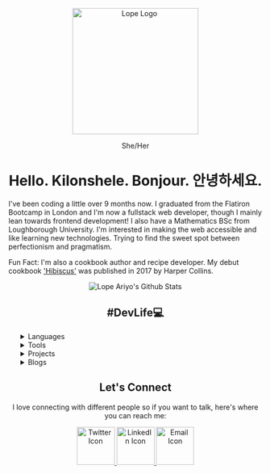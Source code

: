 <p align="center">
  <a href="https://www.lopeariyo.dev/ ">
    <img alt="Lope Logo" src="https://pbs.twimg.com/profile_images/1248697046883762176/A80erP3V_400x400.png" width="250" />
  </a>
    
</p>
<p align="center">She/Her</p>

<h1 align="center">Hello. Kilonshele. Bonjour. 안녕하세요.</h1>

<p>  I've been coding a little over 9 months now. I graduated from the Flatiron Bootcamp in London and I'm now a fullstack web developer, though I mainly lean towards frontend development! I also have a Mathematics BSc from Loughborough University. I'm interested in making the web accessible and like learning new technologies. Trying to find the sweet spot between perfectionism and pragmatism.</p>

<p> Fun Fact: I'm also a cookbook author and recipe developer. My debut cookbook <a href="https://smarturl.it/hibiscus"> 'Hibiscus'</a> was published in 2017 by Harper Collins.</p>

<div align="center" >
  <img alt="Lope Ariyo's Github Stats" src="https://github-readme-stats.vercel.app/api?username=LopeAriyo&show_icons=true&title_color=030e27&icon_color=1EA598&text_color=030e27&bg_color=E2F5F4" >
</div>

<h2 align="center">#DevLife💻</h2>

<ul>
<details>
    <summary>Languages</summary>
    <ul>
        <details>
            <summary>Know</summary>
            <div align="center">
                <img alt="HTMl Badge" src="https://img.shields.io/badge/html-%23030e27.svg?&style=for-the-badge&logo=html5&logoColor=white"> 
                <img alt="CSS Badge" src="https://img.shields.io/badge/css-%23030e27.svg?&style=for-the-badge&logo=css3&logoColor=white">  
                <img alt="SaSS Badge" src="https://img.shields.io/badge/scss-%23030e27.svg?&style=for-the-badge&logo=sass&logoColor=white"> 
                <img alt="Javascript Badge" src="https://img.shields.io/badge/javascript-%23030e27.svg?&style=for-the-badge&logo=javascript&logoColor=white"> 
                <img alt="React Badge" src="https://img.shields.io/badge/react-%23030e27.svg?&style=for-the-badge&logo=react&logoColor=white"> 
                <img alt="Gatsby Badge" src="https://img.shields.io/badge/gatsby-%23030e27.svg?&style=for-the-badge&logo=gatsby&logoColor=white"> 
                <img alt="Node Badge" src="https://img.shields.io/badge/nodejs-%23030e27.svg?&style=for-the-badge&logo=node.js&logoColor=white"> 
                <img alt="Express Badge" src="https://img.shields.io/badge/express-%23030e27.svg?&style=for-the-badge&logo=express.js&logoColor=white"> 
                <img alt="Mongo Badge" src="https://img.shields.io/badge/mongodb-%23030e27.svg?&style=for-the-badge&logo=mongodb&logoColor=white"> 
                <img alt="Strapi Badge" src="https://img.shields.io/badge/strapi-%23030e27.svg?&style=for-the-badge&logo=strapi&logoColor=white">
            </div>
        </details>
        <details>
            <summary>Learning</summary>
                <div align="center" >
                  <img alt="Redux Badge" src="https://img.shields.io/badge/redux-%23030e27.svg?&style=for-the-badge&logo=redux&logoColor=white">
                  <img alt="Hooks Badge" src="https://img.shields.io/badge/hooks-%23030e27.svg?&style=for-the-badge&logo=hooks&logoColor=white">
                </div>
        </details>
        <details>
            <summary>Want To Learn</summary>
             <div align="center">
                <img alt="Tailwind Badge" src="https://img.shields.io/badge/tailwind-%23030e27.svg?&style=for-the-badge&logo=tailwindcss&logoColor=white">
                <img alt="Materialize Badge" src="https://img.shields.io/badge/materialize-%23030e27.svg?&style=for-the-badge&logo=materializecss&logoColor=white">
                <img alt="Bootstrap Badge" src="https://img.shields.io/badge/bootstrap-%23030e27.svg?&style=for-the-badge&logo=bootstrap&logoColor=white">
                <img alt="React Native Badge" src="https://img.shields.io/badge/reactnative-%23030e27.svg?&style=for-the-badge&logo=reactnative&logoColor=white">
                <img alt="Flutter Badge" src="https://img.shields.io/badge/flutter-%23030e27.svg?&style=for-the-badge&logo=flutter&logoColor=white">
                <img alt="Electron Badge" src="https://img.shields.io/badge/electron-%23030e27.svg?&style=for-the-badge&logo=electron&logoColor=white">
                <img alt="Python Badge" src="https://img.shields.io/badge/python-%23030e27.svg?&style=for-the-badge&logo=python&logoColor=white"> 
                <img alt="Django Badge" src="https://img.shields.io/badge/django-%23030e27.svg?&style=for-the-badge&logo=django3&logoColor=white">  
                <img alt="Flask Badge" src="https://img.shields.io/badge/flask-%23030e27.svg?&style=for-the-badge&logo=flask&logoColor=white"> 
            </div>
        </details>
    </ul>
</details>
<details> 
    <summary>Tools</summary>
    <ul>
            <details>
                <summary>Current Learning</summary>
                <ul>
                    <li> A11y practices</li>
                    <li> SEO practices </li>
                </ul>
            </details>
            <details>
                <summary>Other Tools </summary>
                <ul>
                    <li> Figma </li>
                    <li> VSCode </li>
                    <li> Chrome Dev Tools</li>
                    <li> Axe</li>
                    <li> Postman</li>
                    <li> Netlify</li>
                    <li> Heroku </li>
                </ul>
            </details>
    </ul>
</details>
<details>
    <summary>Projects</summary>
    <ul>
      <details>
            <summary>Past</summary>
            <h4>Hibiscus - A Cookbook Portfolio Website </h4>
            <p>A portfolio website for my debut cookbook Hibiscus. Created using HTML / JSX, CSS & React.</p> 
            <h4>Yemoja - A Period Tracking App </h4>
            <p>An app for individuals to track their periods. Created using ScSS,  React, Redux, Hooks, Node.js, Express & MongoDB.</p>       
      </details> 
      <details>
            <summary>Current</summary>
            <h4>Allie - An Accessible Blog Template </h4>
            <p>I'm currently working on creating a food blog template, going back to basics with HTML & CSS and applying accessibility and SEO practices.</p> 
      </details>  
      <details>
            <summary>Future</summary>  
            <h4>Okele - A Restaurant/Supper Club Website </h4>
            <p>I'll be creating a vanilla JS website while experimenting with Tailwind CSS and SaSS. </p> 
      </details>
    </ul>
</details>
<details>
    <summary>Blogs</summary>
    <ul>
        <details>
            <summary>Latest</summary>
            <h4><a href="https://dev.to/lopeariyo/an-introduction-to-web-accessibility-3lo1">An Introduction to Web Accessibility </a></h4>
        </details>
        <details>
            <summary>Popular</summary>
            <h4><a href="https://dev.to/lopeariyo/an-introduction-to-web-accessibility-3lo1">An Introduction to Web Accessibility </a></h4>
        </details>
    </ul>
</details>
</ul>

<h2 align="center" >Let's Connect </h2>
<p align="center"> I love connecting with different people so if you want to talk, here's where you can reach me: </p>
<div align="center">
    <a href="https://twitter.com/lopeariyodev">
        <img alt="Twitter Icon" src="https://cdn4.iconfinder.com/data/icons/a-s-social-set/256/twitter-512.png" width="75" />
    </a>
    <a href="https://www.linkedin.com/in/lopeariyo/">
        <img alt="LinkedIn Icon" src="https://cdn4.iconfinder.com/data/icons/a-s-social-set/256/linkedin-512.png" width="75" />
    </a>
    <a href="https://www.lopeariyo.dev/contact ">
        <img alt="Email Icon" src="https://cdn4.iconfinder.com/data/icons/a-s-social-set/256/mail-512.png" width="75" />
    </a>
</div>
